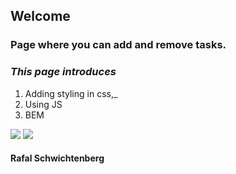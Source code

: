 ﻿## Welcome
### Page where you can add and remove tasks.


### _This page introduces_

1.  Adding styling in css,_
2.  Using JS
3.  BEM

<img src=”(https://github.com/Rafal-Schwichtenberg/modul-6/blob/main/jpg/empty.jpg)” width=”50%” height=”50%”>
<img src=”(https://github.com/Rafal-Schwichtenberg/modul-6/blob/main/jpg/zadania.jpg)” width=”50%” height=”50%”>

#### Rafal Schwichtenberg
